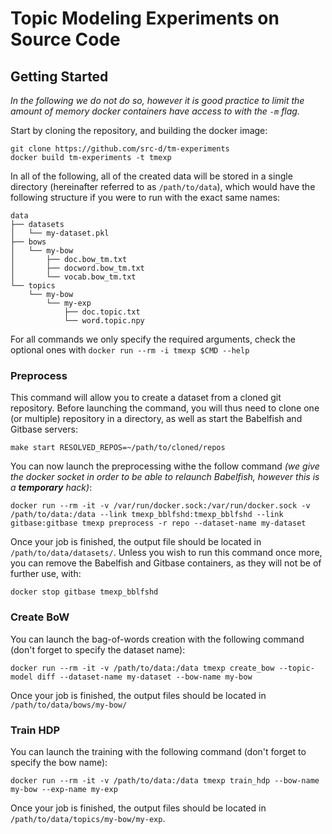 # Topic Modeling Experiments on Source Code

## Getting Started

_In the following we do not do so, however it is good practice to limit the amount of memory docker containers have access to with the `-m` flag._

Start by cloning the repository, and building the docker image:

```
git clone https://github.com/src-d/tm-experiments
docker build tm-experiments -t tmexp
```

In all of the following, all of the created data will be stored in a single directory (hereinafter referred to as `/path/to/data`), which would have the following structure if you were to run with the exact same names:

```
data
├── datasets
│   └── my-dataset.pkl
├── bows
│   └── my-bow
│       ├── doc.bow_tm.txt
│       ├── docword.bow_tm.txt
│       └── vocab.bow_tm.txt
└── topics
    └── my-bow
        └── my-exp
            ├── doc.topic.txt
            └── word.topic.npy
```

For all commands we only specify the required arguments, check the optional ones with `docker run --rm -i tmexp $CMD --help`

### Preprocess

This command will allow you to create a dataset from a cloned git repository. Before launching the command, you will thus need to clone one (or multiple) repository in a directory, as well as start the Babelfish and Gitbase servers:

```
make start RESOLVED_REPOS=~/path/to/cloned/repos
```

You can now launch the preprocessing withe the follow command _(we give the docker socket in order to be able to relaunch Babelfish, however this is a **temporary** hack)_:

```
docker run --rm -it -v /var/run/docker.sock:/var/run/docker.sock -v /path/to/data:/data --link tmexp_bblfshd:tmexp_bblfshd --link gitbase:gitbase tmexp preprocess -r repo --dataset-name my-dataset
```

Once your job is finished, the output file should be located in `/path/to/data/datasets/`. Unless you wish to run this command once more, you can remove the Babelfish and Gitbase containers, as they will not be of further use, with:

`docker stop gitbase tmexp_bblfshd`

### Create BoW

You can launch the bag-of-words creation with the following command (don't forget to specify the dataset name):

```
docker run --rm -it -v /path/to/data:/data tmexp create_bow --topic-model diff --dataset-name my-dataset --bow-name my-bow
```

Once your job is finished, the output files should be located in `/path/to/data/bows/my-bow/`

### Train HDP

You can launch the training with the following command (don't forget to specify the bow name):

```
docker run --rm -it -v /path/to/data:/data tmexp train_hdp --bow-name my-bow --exp-name my-exp
```

Once your job is finished, the output files should be located in `/path/to/data/topics/my-bow/my-exp`.
